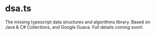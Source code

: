dsa.ts
====

The missing typescript data structures and algorithms library. Based on Java & C# Collections, and Google Guava. Full details coming soon!.
